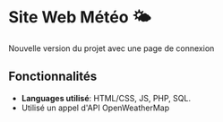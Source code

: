 # Site Web Météo 🌤️
Nouvelle version du projet avec une page de connexion

## Fonctionnalités

- **Languages utilisé**: HTML/CSS, JS, PHP, SQL.
- Utilisé un appel d'API OpenWeatherMap
